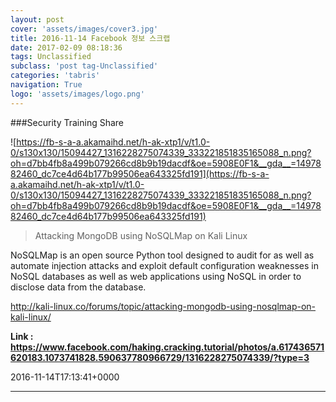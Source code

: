 ```yaml
---
layout: post
cover: 'assets/images/cover3.jpg'
title: 2016-11-14 Facebook 정보 스크랩
date: 2017-02-09 08:18:36
tags: Unclassified
subclass: 'post tag-Unclassified'
categories: 'tabris'
navigation: True
logo: 'assets/images/logo.png'
---
```


###Security Training Share

![https://fb-s-a-a.akamaihd.net/h-ak-xtp1/v/t1.0-0/s130x130/15094427_1316228275074339_333221851835165088_n.png?oh=d7bb4fb8a499b079266cd8b9b19dacdf&oe=5908E0F1&__gda__=1497882460_dc7ce4d64b177b99506ea643325fd191](https://fb-s-a-a.akamaihd.net/h-ak-xtp1/v/t1.0-0/s130x130/15094427_1316228275074339_333221851835165088_n.png?oh=d7bb4fb8a499b079266cd8b9b19dacdf&oe=5908E0F1&__gda__=1497882460_dc7ce4d64b177b99506ea643325fd191)

>Attacking MongoDB using NoSQLMap on Kali Linux

NoSQLMap is an open source Python tool designed to audit for as well as automate injection attacks and exploit default configuration weaknesses in NoSQL databases as well as web applications using NoSQL in order to disclose data from the database.

http://kali-linux.co/forums/topic/attacking-mongodb-using-nosqlmap-on-kali-linux/

**Link : <https://www.facebook.com/haking.cracking.tutorial/photos/a.617436571620183.1073741828.590637780966729/1316228275074339/?type=3>**

2016-11-14T17:13:41+0000

---

